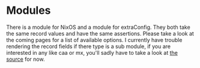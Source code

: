 # Modules

There is a module for NixOS and a module for extraConfig.
They both take the same record values and have the same assertions.
Please take a look at the coming pages for a list of available options.
I currently have trouble rendering the record fields if there type is a sub module,
if you are interested in any like caa or mx, you'll sadly have to take a look at [the source](https://github.com/Janik-Haag/NixOS-DNS/tree/main/modules/records.nix) for now.
